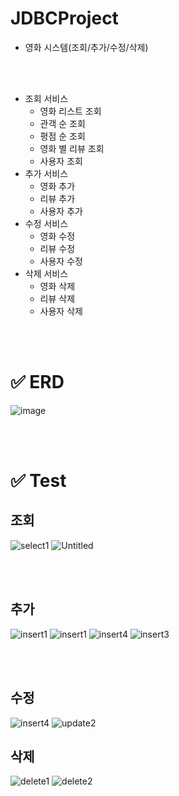 ﻿# JDBCProject

- 영화 시스템(조회/추가/수정/삭제)

<br></br>
- 조회 서비스
    - 영화 리스트 조회
    - 관객 순 조회
    - 평점 순 조회
    - 영화 별 리뷰 조회
    - 사용자 조회
- 추가 서비스
    - 영화 추가
    - 리뷰 추가
    - 사용자 추가
- 수정 서비스
    - 영화 수정
    - 리뷰 수정
    - 사용자 수정
- 삭제 서비스
    - 영화 삭제
    - 리뷰 삭제
    - 사용자 삭제
 

<br>
</br>

# ✅ ERD

![image](https://github.com/user-attachments/assets/58961060-9c20-47b2-85ee-98f0d1ccb8eb)


<br>
</br>

# ✅ Test

## 조회
![select1](https://github.com/user-attachments/assets/63c9ca1d-0d69-4ead-ba44-ed5823e3af7b)
![Untitled](https://github.com/user-attachments/assets/fae5b837-b3dd-4a34-986e-0d2b79944c2b)


<br>
</br>

## 추가
![insert1](https://github.com/user-attachments/assets/1ee3d7c1-4318-4eb9-9be7-22b1eb36873b)
![insert1](https://github.com/user-attachments/assets/d6339a53-41b0-41d6-9ee7-aa5ae93125fb)
![insert4](https://github.com/user-attachments/assets/b2340883-735d-4f84-af56-cdb0d926089a)
![insert3](https://github.com/user-attachments/assets/02de7d96-46dd-49f8-9540-52362dec106c)

<br>
</br>

## 수정

![insert4](https://github.com/user-attachments/assets/b2340883-735d-4f84-af56-cdb0d926089a)
![update2](https://github.com/user-attachments/assets/4c758f2d-4899-475b-8803-82dc162de047)


## 삭제

![delete1](https://github.com/user-attachments/assets/86cb3041-c1e6-43b1-9953-6194d115f922)
![delete2](https://github.com/user-attachments/assets/7d3a63b0-5d63-409a-9f29-b3d4e60a3286)

